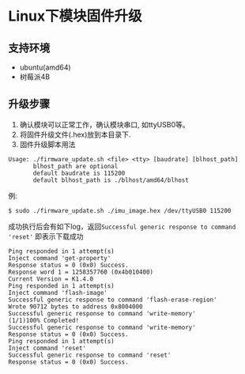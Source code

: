 # Linux下模块固件升级

## 支持环境

* ubuntu(amd64)
* 树莓派4B

## 升级步骤

1. 确认模块可以正常工作，确认模块串口, 如ttyUSB0等。
2.  将固件升级文件(.hex)放到本目录下.
3. 固件升级脚本用法

```shell
Usage: ./firmware_update.sh <file> <tty> [baudrate] [blhost_path]
       blhost_path are optional
       default baudrate is 115200
       default blhost_path is ./blhost/amd64/blhost
```

例:

```shell
$ sudo ./firmware_update.sh ./imu_image.hex /dev/ttyUSB0 115200
```

成功执行后会有如下log，返回`Successful generic response to command 'reset'` 即表示下载成功

```
Ping responded in 1 attempt(s)
Inject command 'get-property'
Response status = 0 (0x0) Success.
Response word 1 = 1258357760 (0x4b010400)
Current Version = K1.4.0
Ping responded in 1 attempt(s)
Inject command 'flash-image'
Successful generic response to command 'flash-erase-region'
Wrote 90712 bytes to address 0x8004000
Successful generic response to command 'write-memory'
(1/1)100% Completed!
Successful generic response to command 'write-memory'
Response status = 0 (0x0) Success.
Ping responded in 1 attempt(s)
Inject command 'reset'
Successful generic response to command 'reset'
Response status = 0 (0x0) Success.
```

